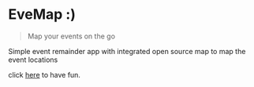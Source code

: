 # EveMap :)

> Map your events on the go

Simple event remainder app with integrated open source map to map the event locations

click [here] to have fun.

[here]: //evemap.herokuapp.com
